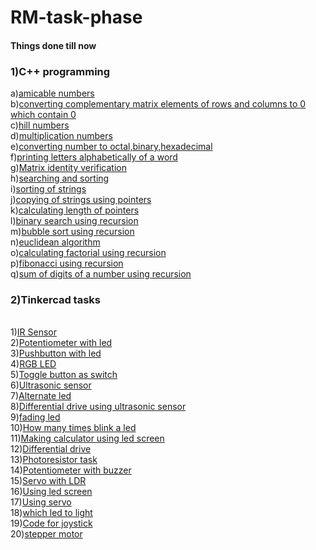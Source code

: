# RM-task-phase
   <h4>Things done till now</h4>
      <h3>1)C++ programming</h3>    
          a)<a href="https://github.com/Garvit-g/RM-task-phase/blob/main/C_tasks/week1/amicable%20numbers.cpp">amicable numbers</a><br>                      
          b)<a href="https://github.com/Garvit-g/RM-task-phase/blob/main/C_tasks/week1/converting%20matrix%20elements.cpp">converting complementary matrix elements of rows and columns to 0 which contain 0</a><br>                  
          c)<a href="https://github.com/Garvit-g/RM-task-phase/blob/main/C_tasks/week1/hill%20number.cpp">hill numbers</a><br>         
          d)<a href="https://github.com/Garvit-g/RM-task-phase/blob/main/C_tasks/week1/multiplication%20of%20matices.cpp">multiplication numbers</a><br>           
          e)<a href="https://github.com/Garvit-g/RM-task-phase/blob/main/C_tasks/week1/number%20conversion.cpp">converting number to octal,binary,hexadecimal</a><br>      
          f)<a href="https://github.com/Garvit-g/RM-task-phase/blob/main/C_tasks/week1/printing%20alphabetically(Q1).cpp">printing letters alphabetically of a word</a><br>                   g)<a href="https://github.com/Garvit-g/RM-task-phase/blob/main/C_tasks/week2/identity%20verification.cpp">Matrix identity verification</a><br>
          h)<a href="https://github.com/Garvit-g/RM-task-phase/blob/main/C_tasks/week2/searching%20and%20sorting.cpp">searching and sorting</a><br>
          i)<a href="https://github.com/Garvit-g/RM-task-phase/blob/main/C_tasks/week2/sorting%20of%20strings.cpp">sorting of strings</a><br>                     
          j)<a href="https://github.com/Garvit-g/RM-task-phase/blob/main/C_tasks/week2/string%20copy(pointers).cpp">copying of strings using pointers</a><br>                    
          k)<a href="https://github.com/Garvit-g/RM-task-phase/blob/main/C_tasks/week2/string%20length(pointers).cpp">calculating length of pointers</a><br>                  
          l)<a href="https://github.com/Garvit-g/RM-task-phase/blob/main/C_tasks/week3/binary%20recursion.cpp">binary search using recursion</a><br>               
          m)<a href="https://github.com/Garvit-g/RM-task-phase/blob/main/C_tasks/week3/bubble%20sort.cpp">bubble sort using recursion</a><br>                        
          n)<a href="https://github.com/Garvit-g/RM-task-phase/blob/main/C_tasks/week3/euclidean%20algo.cpp">euclidean algorithm</a><br>                       
          o)<a href="https://github.com/Garvit-g/RM-task-phase/blob/main/C_tasks/week3/factorial.cpp">calculating factorial using recursion</a><br>                  
          p)<a href="https://github.com/Garvit-g/RM-task-phase/blob/main/C_tasks/week3/fib_recursion.cpp">fibonacci using recursion</a><br>                 
          q)<a href="https://github.com/Garvit-g/RM-task-phase/blob/main/C_tasks/week3/sum_of_digit1.cpp">sum of digits of a number using recursion</a><br>
      <h3>2)Tinkercad tasks</h3><br>      
            1)<a href="https://github.com/Garvit-g/RM-task-phase/tree/main/tinkercad_tasks/IR%20sensor">IR Sensor</a><br>                 2)<a href="https://github.com/Garvit-g/RM-task-phase/tree/main/tinkercad_tasks/Potentiometer%20with%20led">Potentiometer with led</a><br>
            3)<a href="https://github.com/Garvit-g/RM-task-phase/tree/main/tinkercad_tasks/Pushbutton%20for%20led">Pushbutton with led</a><br>
            4)<a href="https://github.com/Garvit-g/RM-task-phase/tree/main/tinkercad_tasks/RGB%20LED">RGB LED</a><br>
            5)<a href="https://github.com/Garvit-g/RM-task-phase/tree/main/tinkercad_tasks/Toggle%20button%20acts%20as%20awitch">Toggle button as switch</a><br>
            6)<a href="https://github.com/Garvit-g/RM-task-phase/tree/main/tinkercad_tasks/Ultrasonic%20sensor">Ultrasonic sensor</a><br>
            7)<a href="https://github.com/Garvit-g/RM-task-phase/tree/main/tinkercad_tasks/alternate%20led">Alternate led</a><br>
            8)<a href="https://github.com/Garvit-g/RM-task-phase/tree/main/tinkercad_tasks/differential%20drive%20using%20ultrasonic%20sensors">Differential drive using ultrasonic sensor</a><br>
            9)<a href="https://github.com/Garvit-g/RM-task-phase/tree/main/tinkercad_tasks/fading%20led">fading led</a><br>
            10)<a href="https://github.com/Garvit-g/RM-task-phase/tree/main/tinkercad_tasks/how%20many%20times%20blink%20a%20led">How many times blink a led</a><br>
            11)<a href="https://github.com/Garvit-g/RM-task-phase/tree/main/tinkercad_tasks/making%20calculator%20using%20led%20screen">Making calculator using led screen</a><br>
            12)<a href="https://github.com/Garvit-g/RM-task-phase/tree/main/tinkercad_tasks/moving%20a%20bot%20(differential%20drive)">Differential drive</a><br>
            13)<a href="https://github.com/Garvit-g/RM-task-phase/tree/main/tinkercad_tasks/photoresistor%20and%20led">Photoresistor task</a><br>
            14)<a href="https://github.com/Garvit-g/RM-task-phase/tree/main/tinkercad_tasks/potentiometer%20with%20buzzer">Potentiometer with buzzer</a><br>
            15)<a href="https://github.com/Garvit-g/RM-task-phase/tree/main/tinkercad_tasks/servo%20with%20LDR">Servo with LDR</a><br>
            16)<a href="https://github.com/Garvit-g/RM-task-phase/tree/main/tinkercad_tasks/using%20led%20screen">Using led screen</a><br>
            17)<a href="https://github.com/Garvit-g/RM-task-phase/tree/main/tinkercad_tasks/using%20servo%20and%20getting%20value%20from%20serial%20monitorvalue%20from">Using servo</a><br>
            18)<a href="https://github.com/Garvit-g/RM-task-phase/tree/main/tinkercad_tasks/which%20led%20to%20light">which led to light</a><br>
            19)<a href="https://github.com/Garvit-g/RM-task-phase/blob/main/tinkercad_tasks/joystick%20code">Code for joystick</a><br>
            20)<a href="https://github.com/Garvit-g/RM-task-phase/blob/main/tinkercad_tasks/simple%20code%20for%20stepper%20motor">stepper motor</a><br>
               
